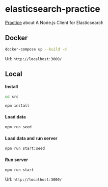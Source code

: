 # elasticsearch-practice

[Practice](https://www.lullabot.com/articles/a-nodejs-client-for-elasticsearch) about A Node.js Client for Elasticsearch

## Docker

```bash
docker-compose up --build -d
```

Url: `http://localhost:3000/`

## Local

#### Install

```bash
cd src
```

```bash
npm install
```

#### Load data

```bash
npm run seed
```

#### Load data and run server

```bash
npm run start:seed
```

#### Run server

```bash
npm run start
```

Url: `http://localhost:3000/`
